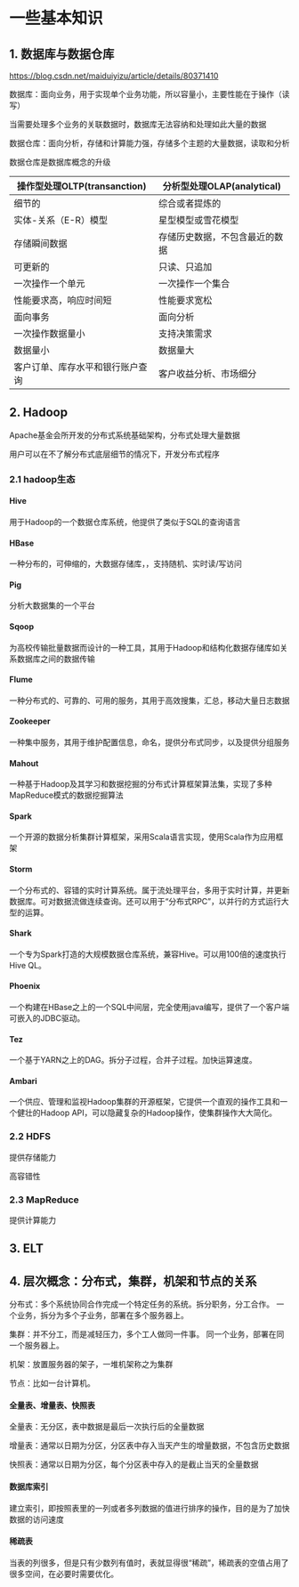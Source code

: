 # 一些基本知识

## 1. 数据库与数据仓库

https://blog.csdn.net/maiduiyizu/article/details/80371410

数据库：面向业务，用于实现单个业务功能，所以容量小，主要性能在于操作（读写）

当需要处理多个业务的关联数据时，数据库无法容纳和处理如此大量的数据

数据仓库：面向分析，存储和计算能力强，存储多个主题的大量数据，读取和分析

数据仓库是数据库概念的升级

| 操作型处理OLTP(transanction)     | 分析型处理OLAP(analytical)     |
| -------------------------------- | ------------------------------ |
| 细节的                           | 综合或者提炼的                 |
| 实体-关系（E-R）模型             | 星型模型或雪花模型             |
| 存储瞬间数据                     | 存储历史数据，不包含最近的数据 |
| 可更新的                         | 只读、只追加                   |
| 一次操作一个单元                 | 一次操作一个集合               |
| 性能要求高，响应时间短           | 性能要求宽松                   |
| 面向事务                         | 面向分析                       |
| 一次操作数据量小                 | 支持决策需求                   |
| 数据量小                         | 数据量大                       |
| 客户订单、库存水平和银行账户查询 | 客户收益分析、市场细分         |



## 2. Hadoop

Apache基金会所开发的分布式系统基础架构，分布式处理大量数据

用户可以在不了解分布式底层细节的情况下，开发分布式程序

### 2.1 hadoop生态

#### Hive

用于Hadoop的一个数据仓库系统，他提供了类似于SQL的查询语言

#### HBase

一种分布的，可伸缩的，大数据存储库，，支持随机、实时读/写访问

#### Pig

分析大数据集的一个平台

#### Sqoop

为高校传输批量数据而设计的一种工具，其用于Hadoop和结构化数据存储库如关系数据库之间的数据传输

#### Flume

一种分布式的、可靠的、可用的服务，其用于高效搜集，汇总，移动大量日志数据

#### Zookeeper

一种集中服务，其用于维护配置信息，命名，提供分布式同步，以及提供分组服务

#### Mahout

一种基于Hadoop及其学习和数据挖掘的分布式计算框架算法集，实现了多种MapReduce模式的数据挖掘算法

#### Spark

一个开源的数据分析集群计算框架，采用Scala语言实现，使用Scala作为应用框架

#### Storm

一个分布式的、容错的实时计算系统。属于流处理平台，多用于实时计算，并更新数据库。可对数据流做连续查询。还可以用于“分布式RPC”，以并行的方式运行大型的运算。

#### Shark

一个专为Spark打造的大规模数据仓库系统，兼容Hive。可以用100倍的速度执行Hive QL。

#### Phoenix

一个构建在HBase之上的一个SQL中间层，完全使用java编写，提供了一个客户端可嵌入的JDBC驱动。

#### Tez

一个基于YARN之上的DAG。拆分子过程，合并子过程。加快运算速度。

#### Ambari

一个供应、管理和监视Hadoop集群的开源框架，它提供一个直观的操作工具和一个健壮的Hadoop API，可以隐藏复杂的Hadoop操作，使集群操作大大简化。

### 2.2 HDFS

提供存储能力

高容错性

### 2.3 MapReduce

提供计算能力







## 3. ELT







## 4. 层次概念：分布式，集群，机架和节点的关系

分布式：多个系统协同合作完成一个特定任务的系统。拆分职务，分工合作。
一个业务，拆分为多个子业务，部署在多个服务器上。

集群：并不分工，而是减轻压力，多个工人做同一件事。
同一个业务，部署在同一个服务器上。

机架：放置服务器的架子，一堆机架称之为集群

节点：比如一台计算机。







#### 全量表、增量表、快照表

全量表：无分区，表中数据是最后一次执行后的全量数据

增量表：通常以日期为分区，分区表中存入当天产生的增量数据，不包含历史数据

快照表：通常以日期为分区，每个分区表中存入的是截止当天的全量数据



#### 数据库索引

建立索引，即按照表里的一列或者多列数据的值进行排序的操作，目的是为了加快数据的访问速度


#### 稀疏表
当表的列很多，但是只有少数列有值时，表就显得很“稀疏”，稀疏表的空值占用了很多空间，在必要时需要优化。